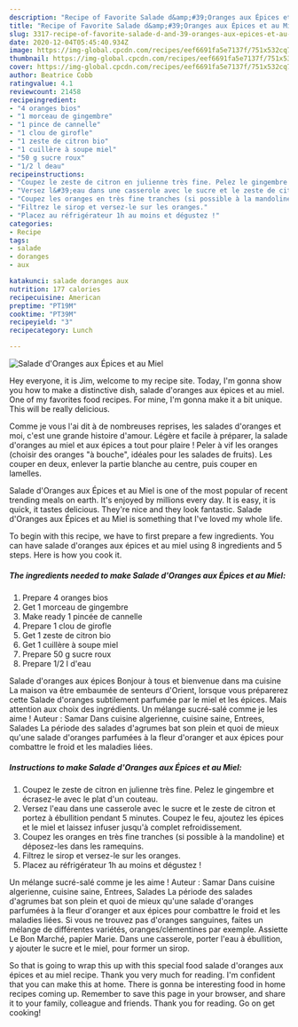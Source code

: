 ```yaml
---
description: "Recipe of Favorite Salade d&amp;#39;Oranges aux Épices et au Miel"
title: "Recipe of Favorite Salade d&amp;#39;Oranges aux Épices et au Miel"
slug: 3317-recipe-of-favorite-salade-d-and-39-oranges-aux-epices-et-au-miel
date: 2020-12-04T05:45:40.934Z
image: https://img-global.cpcdn.com/recipes/eef6691fa5e7137f/751x532cq70/salade-doranges-aux-epices-et-au-miel-photo-principale-de-la-recette.jpg
thumbnail: https://img-global.cpcdn.com/recipes/eef6691fa5e7137f/751x532cq70/salade-doranges-aux-epices-et-au-miel-photo-principale-de-la-recette.jpg
cover: https://img-global.cpcdn.com/recipes/eef6691fa5e7137f/751x532cq70/salade-doranges-aux-epices-et-au-miel-photo-principale-de-la-recette.jpg
author: Beatrice Cobb
ratingvalue: 4.1
reviewcount: 21458
recipeingredient:
- "4 oranges bios"
- "1 morceau de gingembre"
- "1 pince de cannelle"
- "1 clou de girofle"
- "1 zeste de citron bio"
- "1 cuillère à soupe miel"
- "50 g sucre roux"
- "1/2 l deau"
recipeinstructions:
- "Coupez le zeste de citron en julienne très fine. Pelez le gingembre et écrasez-le avec le plat d&#39;un couteau."
- "Versez l&#39;eau dans une casserole avec le sucre et le zeste de citron et portez à ébullition pendant 5 minutes. Coupez le feu, ajoutez les épices et le miel et laissez infuser jusqu&#39;à complet refroidissement."
- "Coupez les oranges en très fine tranches (si possible à la mandoline) et déposez-les dans les ramequins."
- "Filtrez le sirop et versez-le sur les oranges."
- "Placez au réfrigérateur 1h au moins et dégustez !"
categories:
- Recipe
tags:
- salade
- doranges
- aux

katakunci: salade doranges aux 
nutrition: 177 calories
recipecuisine: American
preptime: "PT19M"
cooktime: "PT39M"
recipeyield: "3"
recipecategory: Lunch

---
```



![Salade d&#39;Oranges aux Épices et au Miel](https://img-global.cpcdn.com/recipes/eef6691fa5e7137f/751x532cq70/salade-doranges-aux-epices-et-au-miel-photo-principale-de-la-recette.jpg)

Hey everyone, it is Jim, welcome to my recipe site. Today, I'm gonna show you how to make a distinctive dish, salade d&#39;oranges aux épices et au miel. One of my favorites food recipes. For mine, I'm gonna make it a bit unique. This will be really delicious.

Comme je vous l&#39;ai dit à de nombreuses reprises, les salades d&#39;oranges et moi, c&#39;est une grande histoire d&#39;amour. Légère et facile à préparer, la salade d&#39;oranges au miel et aux épices a tout pour plaire ! Peler à vif les oranges (choisir des oranges &#34;à bouche&#34;, idéales pour les salades de fruits). Les couper en deux, enlever la partie blanche au centre, puis couper en lamelles.

Salade d&#39;Oranges aux Épices et au Miel is one of the most popular of recent trending meals on earth. It's enjoyed by millions every day. It is easy, it is quick, it tastes delicious. They're nice and they look fantastic. Salade d&#39;Oranges aux Épices et au Miel is something that I've loved my whole life.


To begin with this recipe, we have to first prepare a few ingredients. You can have salade d&#39;oranges aux épices et au miel using 8 ingredients and 5 steps. Here is how you cook it.

<!--inarticleads1-->

##### The ingredients needed to make Salade d&#39;Oranges aux Épices et au Miel:

1. Prepare 4 oranges bios
1. Get 1 morceau de gingembre
1. Make ready 1 pincée de cannelle
1. Prepare 1 clou de girofle
1. Get 1 zeste de citron bio
1. Get 1 cuillère à soupe miel
1. Prepare 50 g sucre roux
1. Prepare 1/2 l d&#39;eau


Salade d&#39;oranges aux épices Bonjour à tous et bienvenue dans ma cuisine La maison va être embaumée de senteurs d&#39;Orient, lorsque vous préparerez cette Salade d&#39;oranges subtilement parfumée par le miel et les épices. Mais attention aux choix des ingrédients. Un mélange sucré-salé comme je les aime ! Auteur : Samar Dans cuisine algerienne, cuisine saine, Entrees, Salades La période des salades d&#39;agrumes bat son plein et quoi de mieux qu&#39;une salade d&#39;oranges parfumées à la fleur d&#39;oranger et aux épices pour combattre le froid et les maladies liées. 

<!--inarticleads2-->

##### Instructions to make Salade d&#39;Oranges aux Épices et au Miel:

1. Coupez le zeste de citron en julienne très fine. Pelez le gingembre et écrasez-le avec le plat d&#39;un couteau.
1. Versez l&#39;eau dans une casserole avec le sucre et le zeste de citron et portez à ébullition pendant 5 minutes. Coupez le feu, ajoutez les épices et le miel et laissez infuser jusqu&#39;à complet refroidissement.
1. Coupez les oranges en très fine tranches (si possible à la mandoline) et déposez-les dans les ramequins.
1. Filtrez le sirop et versez-le sur les oranges.
1. Placez au réfrigérateur 1h au moins et dégustez !


Un mélange sucré-salé comme je les aime ! Auteur : Samar Dans cuisine algerienne, cuisine saine, Entrees, Salades La période des salades d&#39;agrumes bat son plein et quoi de mieux qu&#39;une salade d&#39;oranges parfumées à la fleur d&#39;oranger et aux épices pour combattre le froid et les maladies liées. Si vous ne trouvez pas d&#39;oranges sanguines, faites un mélange de différentes variétés, oranges/clémentines par exemple. Assiette Le Bon Marché, papier Marie. Dans une casserole, porter l&#39;eau à ébullition, y ajouter le sucre et le miel, pour former un sirop. 

So that is going to wrap this up with this special food salade d&#39;oranges aux épices et au miel recipe. Thank you very much for reading. I'm confident that you can make this at home. There is gonna be interesting food in home recipes coming up. Remember to save this page in your browser, and share it to your family, colleague and friends. Thank you for reading. Go on get cooking!
